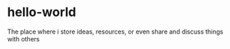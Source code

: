 # hello-world
The place where i store ideas, resources, or even share and discuss things with others
